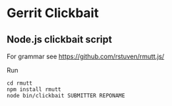 # Gerrit Clickbait

## Node.js clickbait script
For grammar see https://github.com/rstuven/rmutt.js/

Run
```
cd rmutt
npm install rmutt
node bin/clickbait SUBMITTER REPONAME 
```
